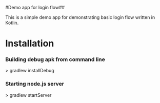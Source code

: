 #Demo app for login flow##

This is a simple demo app for demonstrating basic login flow written in Kotlin.

# Installation

###  Building debug apk from command line
   
 \> gradlew installDebug
 

###  Starting node.js server


 \> gradlew startServer
